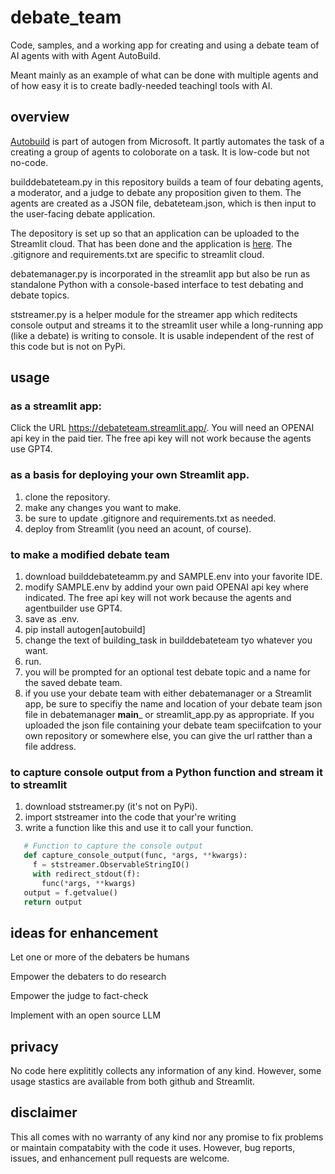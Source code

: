 # debate_team
Code, samples, and a working app for creating and using a debate team of AI agents with with Agent AutoBuild.

Meant mainly as an example of what can be done with multiple agents and of how easy it is to create badly-needed teachingl tools with AI.

## overview

[Autobuild](https://microsoft.github.io/autogen/blog/2023/11/26/Agent-AutoBuild/) is part of autogen from Microsoft. It partly automates the task of a creating a group of agents to coloborate on a task. It is low-code but not no-code.

builddebateteam.py in this repository builds a team of four debating agents, a moderator, and a judge to debate any proposition given to them. The agents are created as a JSON file, debateteam.json, which is then input to the user-facing debate application.

The depository is set up so that an application can be uploaded to the Streamlit cloud. That has been done and the application is [here](https://debateteam.streamlit.app/). The .gitignore and requirements.txt are specific to streamlit cloud.

debatemanager.py is incorporated in the streamlit app but also be run as standalone Python with a console-based interface to test debating and debate topics.

ststreamer.py is a helper module for the streamer app which reditects console output and streams it to the streamlit user while a long-running app (like a debate) is writing to console. It is usable independent of the rest of this code but is not on PyPi. 

## usage

### as a streamlit app:
Click the URL https://debateteam.streamlit.app/. You will need an OPENAI api key in the paid tier. The free api key will not work because the agents use GPT4.

### as a basis for deploying your own Streamlit app.
1. clone the repository.
2. make any changes you want to make.
3. be sure to update .gitignore and requirements.txt as needed.
4. deploy from Streamlit (you need an acount, of course).

### to make a modified debate team
1. download builddebateteamm.py and SAMPLE.env into your favorite IDE.
2. modify SAMPLE.env by addind your own paid OPENAI api key where indicated. The free api key will not work because the agents and agentbuilder use GPT4.
3. save as .env.
4. pip install autogen[autobuild]
5. change the text of building_task in builddebateteam tyo whatever you want.
6. run.
7. you will be prompted for an optional test debate topic and a name for the saved debate team.
8. if you use your debate team with either debatemanager or a Streamlit app, be sure to specifiy the name and location of your debate team json file in debatemanager __main___ or streamlit_app.py as appropriate. If you uploaded the json file containing your debate team speciifcation to your own repository or somewhere else, you can give the url ratther than a file address.

### to capture console output from a Python function and stream it to streamlit
1. download ststreamer.py (it's not on PyPi).
2. import ststreamer into the code that your're writing
3. write a function like this and use it to call your function.
 ~~~Python
    # Function to capture the console output
    def capture_console_output(func, *args, **kwargs):
      f = ststreamer.ObservableStringIO()
      with redirect_stdout(f):
        func(*args, **kwargs)
    output = f.getvalue()
    return output
 ~~~
## ideas for enhancement
Let one or more of the debaters be humans

Empower the debaters to do research

Empower the judge to fact-check

Implement with an open source LLM

## privacy
No code here explititly collects any information of any kind. However, some usage stastics are available from both github and Streamlit.

## disclaimer
This all comes with no warranty of any kind nor any promise to fix problems or maintain compatabity with the code it uses. However, bug reports, issues, and enhancement pull requests are welcome.




